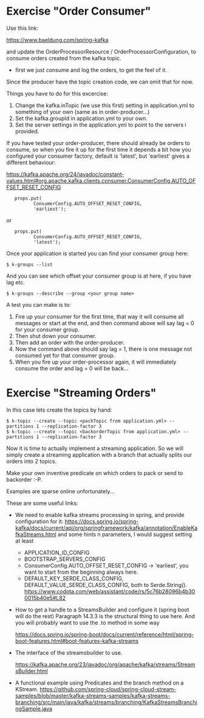 
# Exercise "Order Consumer" 

Use this link:

https://www.baeldung.com/spring-kafka

and update the OrderProcessorResource / OrderProcessorConfiguration,
to consume orders created from the kafka topic.

* first we just consume and log the orders, to get the feel of it.

Since the producer have the topic creation code, we can omit that for now.

Things you have to do for this excercise:

1. Change the kafka.inTopic (we use this first) setting in application.yml to something of your own (same as in order-producer...)
2. Set the kafka.groupId in application.yml to your own.
3. Set the server settings in the application.yml to point to the servers i provided.

If you have tested your order-producer, there should already be orders to 
consume, so when you fire it up for the first time it depends a bit how you 
configured your consumer factory, default is 'latest', but 'earliest' gives a
different behaviour:

https://kafka.apache.org/24/javadoc/constant-values.html#org.apache.kafka.clients.consumer.ConsumerConfig.AUTO_OFFSET_RESET_CONFIG

```
   props.put(
          ConsumerConfig.AUTO_OFFSET_RESET_CONFIG, 
          'earliest');
```

or 

```
   props.put(
          ConsumerConfig.AUTO_OFFSET_RESET_CONFIG, 
          'latest');
```

Once your application is started you can find your consumer group here:

```
$ k-groups --list 
```

And you can see which offset your consumer group is at here, if you have lag etc.

```
$ k-groups --describe --group <your group name> 
```

A test you can make is to:

1. Fire up your consumer for the first time, that way it will consume all messages or start at the end, and then command above will say lag = 0 for your consumer group.
2. Then shut down your consumer.
3. Then add an order with the order-producer.
4. Now the command above should say lag = 1, there is one message not consumed yet for that consumer group.
5. When you fire up your order-processor again, it will immediately consume the order and lag = 0 will be back...

   
# Exercise "Streaming Orders"

In this case lets create the topics by hand:

```
$ k-topic --create --topic <packTopic from application.yml> --partitions 1 --replication-factor 3
$ k-topic --create --topic <backorderTopic from application.yml> --partitions 1 --replication-factor 3
```

Now it is time to actually implement a streaming application. So we will simply
create a streaming application with a branch that actually splits our orders into 2 topics. 

Make your own inventive predicate on which orders to pack or send to backorder :-P.

Examples are sparse online unfortunately...

These are some useful links:

- We need to enable kafka streams processing in spring, and provide configuration for it:
  https://docs.spring.io/spring-kafka/docs/current/api/org/springframework/kafka/annotation/EnableKafkaStreams.html
  and some hints n parameters, I would suggest setting at least 
  - APPLICATION_ID_CONFIG
  - BOOTSTRAP_SERVERS_CONFIG
  - ConsumerConfig.AUTO_OFFSET_RESET_CONFIG -> 'earliest', you want to start from the beginning always here.
  - DEFAULT_KEY_SERDE_CLASS_CONFIG, DEFAULT_VALUE_SERDE_CLASS_CONFIG, both to Serde.String().
  https://www.codota.com/web/assistant/code/rs/5c76b28096b4b300015b40e5#L82
    
- How to get a handle to a StreamsBuilder and configure it (spring boot will do the rest)
  Paragraph 14.3.3 is the structural thing to use here. And you will probably want to use the .to method in some way
  
  https://docs.spring.io/spring-boot/docs/current/reference/html/spring-boot-features.html#boot-features-kafka-streams

- The interface of the streamsbuilder to use. 

  https://kafka.apache.org/23/javadoc/org/apache/kafka/streams/StreamsBuilder.html

- A functional example using Predicates and the branch method on a KStream.
  https://github.com/spring-cloud/spring-cloud-stream-samples/blob/master/kafka-streams-samples/kafka-streams-branching/src/main/java/kafka/streams/branching/KafkaStreamsBranchingSample.java
  